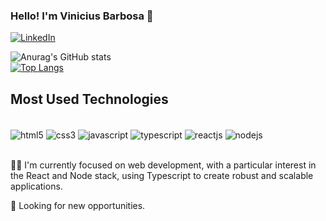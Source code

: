 ### Hello! I'm Vinicius Barbosa 👋

[![LinkedIn](https://img.shields.io/badge/LinkedIn-0077B5?style=for-the-badge&logo=linkedin&logoColor=white)](https://www.linkedin.com/in/viniciusmbarbosa/)

![Anurag's GitHub stats](https://github-readme-stats.vercel.app/api?username=viniciusmb17&show_icons=true&theme=tokyonight&hide=issues,prs,contribs,stars,stats&hide_rank=true)  
[![Top Langs](https://github-readme-stats.vercel.app/api/top-langs/?username=viniciusmb17&hide=java&theme=tokyonight)](https://github.com/viniciusmb17)

## Most Used Technologies

<div style="display: inline_block"><br/>
  <img align='center' alt='html5' src="https://img.shields.io/badge/HTML5-E34F26?style=for-the-badge&logo=html5&logoColor=white"/>
  <img align='center' alt='css3' src="https://img.shields.io/badge/CSS3-1572B6?style=for-the-badge&logo=css3&logoColor=white"/>
  <img align='center' alt='javascript' src="https://img.shields.io/badge/JavaScript-F7DF1E?style=for-the-badge&logo=javascript&logoColor=black"/>
  <img align='center' alt='typescript' src="https://img.shields.io/badge/TypeScript-007ACC?style=for-the-badge&logo=typescript&logoColor=white"/>
  <img align='center' alt='reactjs' src=" https://img.shields.io/badge/React-20232A?style=for-the-badge&logo=react&logoColor=61DAFB"/>
  <img align='center' alt='nodejs' src=" https://img.shields.io/badge/Node.js-43853D?style=for-the-badge&logo=node.js&logoColor=white"/>
</div><br/>

👨‍💻 I'm currently focused on web development, with a particular interest in the React and Node stack, using Typescript to create robust and scalable applications.

🔭 Looking for new opportunities.

